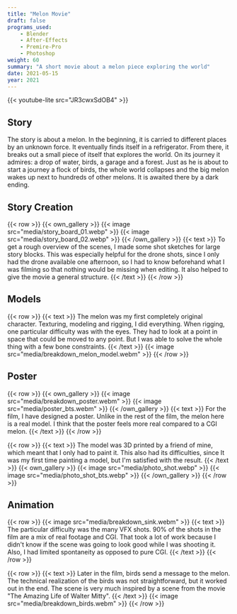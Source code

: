 ```yaml
---
title: "Melon Movie"
draft: false
programs_used:
    - Blender
    - After-Effects
    - Premire-Pro
    - Photoshop
weight: 60
summary: "A short movie about a melon piece exploring the world"
date: 2021-05-15
year: 2021
---
```


{{< youtube-lite src="JR3cwxSdOB4" >}}

## Story

The story is about a melon. In the beginning, it is carried to different places by an unknown force. It eventually finds itself in a refrigerator. From there, it breaks out a small piece of itself that explores the world. On its journey it admires: a drop of water, birds, a garage and a forest. Just as he is about to start a journey a flock of birds, the whole world collapses and the big melon wakes up next to hundreds of other melons. It is awaited there by a dark ending.

## Story Creation

{{< row >}}
    {{< own_gallery >}}
        {{< image src="media/story_board_01.webp" >}}
        {{< image src="media/story_board_02.webp" >}}
    {{< /own_gallery >}}
    {{< text >}}
To get a rough overview of the scenes, I made some shot sketches for large story blocks. This was especially helpful for the drone shots, since I only had the drone available one afternoon, so I had to know beforehand what I was filming so that nothing would be missing when editing. It also helped to give the movie a general structure.
    {{< /text >}}
{{< /row >}}

## Models

{{< row >}}
    {{< text >}}
The melon was my first completely original character. Texturing, modeling and rigging, I did everything. When rigging, one particular difficulty was with the eyes. They had to look at a point in space that could be moved to any point. But I was able to solve the whole thing with a few bone constraints.
    {{< /text >}}
    {{< image src="media/breakdown_melon_model.webm" >}}
{{< /row >}}

## Poster

{{< row >}}
    {{< own_gallery >}}
        {{< image src="media/breakdown_poster.webm" >}}
        {{< image src="media/poster_bts.webm" >}}
    {{< /own_gallery >}}
    {{< text >}}
For the film, I have designed a poster. Unlike in the rest of the film, the melon here is a real model. I think that the poster feels more real compared to a CGI melon.
    {{< /text >}}
{{< /row >}}

{{< row >}}
    {{< text >}}
The model was 3D printed by a friend of mine, which meant that I only had to paint it. This also had its difficulties, since It was my first time painting a model, but I'm satisfied with the result.
    {{< /text >}}
    {{< own_gallery >}}
        {{< image src="media/photo_shot.webp" >}}
        {{< image src="media/photo_shot_bts.webp" >}}
    {{< /own_gallery >}}
{{< /row >}}

## Animation

{{< row >}}
    {{< image src="media/breakdown_sink.webm" >}}
    {{< text >}}
The particular difficulty was the many VFX shots. 90% of the shots in the film are a mix of real footage and CGI. That took a lot of work because I didn't know if the scene was going to look good while I was shooting it. Also, I had limited spontaneity as opposed to pure CGI.
    {{< /text >}}
{{< /row >}}

{{< row >}}
    {{< text >}}
Later in the film, birds send a message to the melon. The technical realization of the birds was not straightforward, but it worked out in the end. The scene is very much inspired by a scene from the movie "The Amazing Life of Walter Mitty".
    {{< /text >}}
    {{< image src="media/breakdown_birds.webm" >}}
{{< /row >}}
